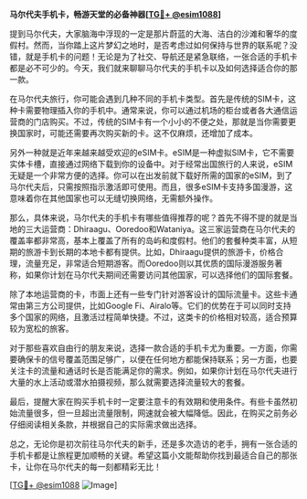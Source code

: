 **马尔代夫手机卡，畅游天堂的必备神器[[TG💪+ @esim1088](https://t.me/s/esim1088)]**

提到马尔代夫，大家脑海中浮现的一定是那片蔚蓝的大海、洁白的沙滩和奢华的度假村。然而，当你踏上这片梦幻之地时，是否考虑过如何保持与世界的联系呢？没错，就是手机卡的问题！无论是为了社交、导航还是紧急联络，一张合适的手机卡都是必不可少的。今天，我们就来聊聊马尔代夫的手机卡以及如何选择适合你的那一款。

在马尔代夫旅行，你可能会遇到几种不同的手机卡类型。首先是传统的SIM卡，这种卡需要物理插入你的手机中。通常来说，你可以通过机场的柜台或者各大通信运营商的门店购买。不过，传统的SIM卡有一个小小的不便之处，那就是当你需要更换国家时，可能还需要再次购买新的卡。这不仅麻烦，还增加了成本。

另外一种就是近年来越来越受欢迎的eSIM卡。eSIM是一种虚拟SIM卡，它不需要实体卡槽，直接通过网络下载到你的设备中。对于经常出国旅行的人来说，eSIM无疑是一个非常方便的选择。你可以在出发前就下载好所需的国家的eSIM，到了马尔代夫后，只需按照指示激活即可使用。而且，很多eSIM卡支持多国漫游，这意味着你在其他国家也可以无缝切换网络，无需额外操作。

那么，具体来说，马尔代夫的手机卡有哪些值得推荐的呢？首先不得不提的就是当地的三大运营商：Dhiraagu、Ooredoo和Wataniya。这三家运营商在马尔代夫的覆盖率都非常高，基本上覆盖了所有的岛屿和度假村。他们的套餐种类丰富，从短期的旅游卡到长期的本地卡都有提供。比如，Dhiraagu提供的旅游卡，价格合理，流量充足，非常适合短期游客。而Ooredoo则以其优质的国际漫游服务著称，如果你计划在马尔代夫期间还需要访问其他国家，可以选择他们的国际套餐。

除了本地运营商的卡，市面上还有一些专门针对游客设计的国际流量卡。这些卡通常由第三方公司提供，比如Google Fi、Airalo等。它们的优势在于可以同时支持多个国家的网络，且激活过程简单快捷。不过，这类卡的价格相对较高，适合预算较为宽松的旅客。

对于那些喜欢自由行的朋友来说，选择一款合适的手机卡尤为重要。一方面，你需要确保卡的信号覆盖范围足够广，以便在任何地方都能保持联系；另一方面，也要关注卡的流量和通话时长是否能满足你的需求。例如，如果你计划在马尔代夫进行大量的水上活动或潜水拍摄视频，那么就需要选择流量较大的套餐。

最后，提醒大家在购买手机卡时一定要注意卡的有效期和使用条件。有些卡虽然初始流量很多，但一旦超出流量限制，网速就会被大幅降低。因此，在购买之前务必仔细阅读相关条款，并根据自己的实际需求做出选择。

总之，无论你是初次前往马尔代夫的新手，还是多次造访的老手，拥有一张合适的手机卡都是让旅程更加顺畅的关键。希望这篇小文能帮助你找到最适合自己的那张卡，让你在马尔代夫的每一刻都精彩无比！

[[TG💪+ @esim1088](https://t.me/s/esim1088) ![Image](https://i.postimg.cc/4NQfJmqS/Snipaste-2025-05-13-00-14-12.png)]